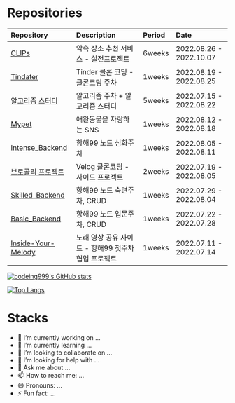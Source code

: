 # Repositories
| Repository                                                               |  Description                   | Period    | Date | 
| :----------------------------------------------------------------------- | :----------------------------- | :-------- | :----|
| [CLIPs](https://github.com/codeing999/CLIPs-backend) | 약속 장소 추천 서비스 - 실전프로젝트                 | 6weeks | 2022.08.26 - 2022.10.07 |
| [Tindater](https://github.com/TinDater/TinDater-backend) | Tinder 클론 코딩 - 클론코딩 주차                | 1weeks | 2022.08.19 - 2022.08.25 |
| [알고리즘 스터디](https://github.com/codeing999/hanghae-algorithm-study) | 알고리즘 주차 + 알고리즘 스터디  | 5weeks | 2022.07.15 - 2022.08.22 |
| [Mypet](https://github.com/my-pet-hh99/mypet-back) | 애완동물을 자랑하는 SNS                               | 1weeks | 2022.08.12 - 2022.08.18 | 
| [Intense_Backend](https://github.com/codeing999/intense_backend) | 항해99 노드 심화주차                    | 1weeks | 2022.08.05 - 2022.08.11 |
| [브로콜리 프로젝트](https://github.com/Broccoli-Velog/Broccoli-Backend)  | Velog 클론코딩 - 사이드 프로젝트  | 2weeks | 2022.07.19 - 2022.08.05 |
| [Skilled_Backend](https://github.com/codeing999/skilled_backend) | 항해99 노드 숙련주차, CRUD              | 1weeks | 2022.07.29 - 2022.08.04 |
| [Basic_Backend](https://github.com/codeing999/basic_backend) | 항해99 노드 입문주차, CRUD                  | 1weeks | 2022.07.22 - 2022.07.28 |
| [Inside-Your-Melody](https://github.com/codeing999/Inside-Your-Melody) | 노래 영상 공유 사이트 - 항해99 첫주차 협업 프로젝트 | 1weeks | 2022.07.11 - 2022.07.14 |


[![codeing999's GitHub stats](https://github-readme-stats.vercel.app/api?username=Codeing999&show_icons=true&theme=cobalt)](https://github.com/Codeing999/github-readme-stats)

[![Top Langs](https://github-readme-stats.vercel.app/api/top-langs/?username=codeing999)](https://github.com/codeing999/github-readme-stats)

# Stacks  
<!-- https://simpleicons.org/
<div>
<img src="https://img.shields.io/badge/github action-2088FF?style=flat&logo=GitHub Actions&logoColor=white">
<img src="https://img.shields.io/badge/express-2088FF?style=flat&logo=express&logoColor=white">
</div> 
-->

- 🔭 I’m currently working on ...
- 🌱 I’m currently learning ...
- 👯 I’m looking to collaborate on ...
- 🤔 I’m looking for help with ...
- 💬 Ask me about ...
- 📫 How to reach me: ...
- 😄 Pronouns: ...
- ⚡ Fun fact: ...

